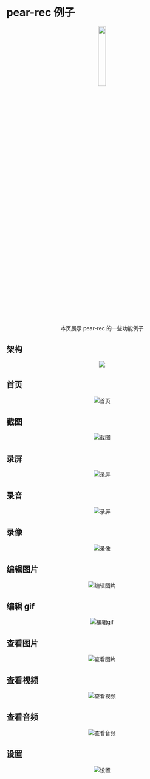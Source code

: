 # pear-rec 例子

<center>
  <img src="../assets/imgs/logo.png" style="width:20%;" />
</center>

<center>本页展示 pear-rec 的一些功能例子</center>

## 架构

<center>
  <img src="/imgs/1700442414996.jpg" />
</center>

## 首页

<center>
  <img src="../assets/imgs/home.jpg" title="首页" />
</center>

## 截图

<center>
  <img src="../assets/imgs/ss.jpg" title="截图" />
</center>

## 录屏

<center>
  <img src="../assets/imgs/rs.jpg"  title="录屏" />
</center>

## 录音

<center>
  <img src="../assets/imgs/ra.jpg" title="录屏" />
</center>

## 录像

<center>
  <img src="../assets/imgs/rv.jpg" title="录像" />
</center>

## 编辑图片

<center>
  <img src="../assets/imgs/ei.jpg" title="编辑图片" />
</center>

## 编辑 gif

<center>
  <img src="../assets/imgs/eg.jpg" title="编辑gif" />
</center>

## 查看图片

<center>
  <img src="../assets/imgs/vi.jpg"  title="查看图片" />
</center>

## 查看视频

<center>
  <img src="../assets/imgs/vv.jpg" title="查看视频"/>
</center>

## 查看音频

<center>
  <img src="../assets/imgs/va.jpg" title="查看音频" />
</center>

## 设置

<center>
  <img src="../assets/imgs/setting.jpg"  title="设置" />
</center>

